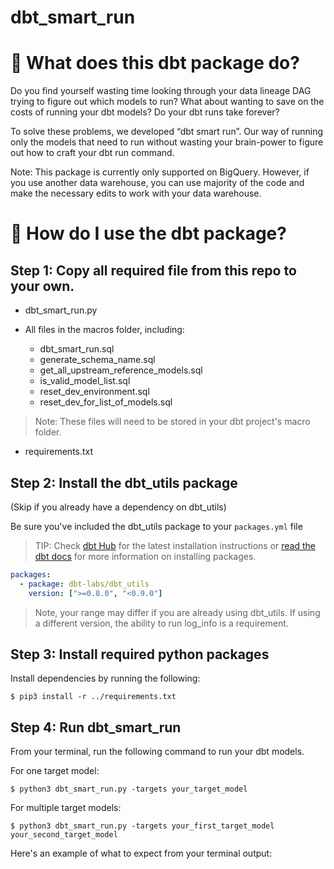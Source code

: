 # dbt_smart_run
# 📣 What does this dbt package do?
Do you find yourself wasting time looking through your data lineage DAG trying to figure out which models to run?  What about wanting to save on the costs of running your dbt models? Do your dbt runs take forever?

To solve these problems, we developed “dbt smart run”.  Our way of running only the models that need to run without wasting your brain-power to figure out how to craft your dbt run command. 

Note: This package is currently only supported on BigQuery.  However, if you use another data warehouse, you can use majority of the code and make the necessary edits to work with your data warehouse.

# 🎯 How do I use the dbt package?
## Step 1: Copy all required file from this repo to your own.

+ dbt_smart_run.py

+ All files in the macros folder, including:
  + dbt_smart_run.sql
  + generate_schema_name.sql
  + get_all_upstream_reference_models.sql
  + is_valid_model_list.sql
  + reset_dev_environment.sql
  + reset_dev_for_list_of_models.sql

> Note: These files will need to be stored in your dbt project's macro folder.

+ requirements.txt

## Step 2: Install the dbt_utils package
(Skip if you already have a dependency on dbt_utils)

Be sure you've included the dbt_utils package to your `packages.yml` file
> TIP: Check [dbt Hub](https://hub.getdbt.com/) for the latest installation instructions or [read the dbt docs](https://docs.getdbt.com/docs/package-management) for more information on installing packages.
```yaml
packages:
  - package: dbt-labs/dbt_utils
    version: [">=0.8.0", "<0.9.0"]
```
> Note, your range may differ if you are already using dbt_utils. If using a different version, the ability to run log_info is a requirement.

## Step 3: Install required python packages
Install dependencies by running the following:
 ```
 $ pip3 install -r ../requirements.txt
 ```

## Step 4: Run dbt_smart_run
From your terminal, run the following command to run your dbt models. 

For one target model:
```
$ python3 dbt_smart_run.py -targets your_target_model
```

For multiple target models:
```
$ python3 dbt_smart_run.py -targets your_first_target_model your_second_target_model
```

Here's an example of what to expect from your terminal output:

